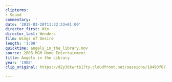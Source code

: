 ```yaml
---
clipterms:
- Sound
commentary: ''
date: '2015-03-20T11:32:23+01:00'
director_first: Wim
director_last: Wenders
film: Wings of Desire
length: '1:00'
quicktime: angels_in_the_library.mov
source: 2003 MGM Home Entertainment
title: Angels in the Library
year: '1988'
clip_original: https://d2y36twrtb17ty.cloudfront.net/sessions/18493f07-fcca-4fc2-8b4b-ae31015d57f4/0ea65546-e49c-407e-a328-ae31015d57fb-5df71251-c884-40be-8421-ae31015d7ea0.mp4

---
```

